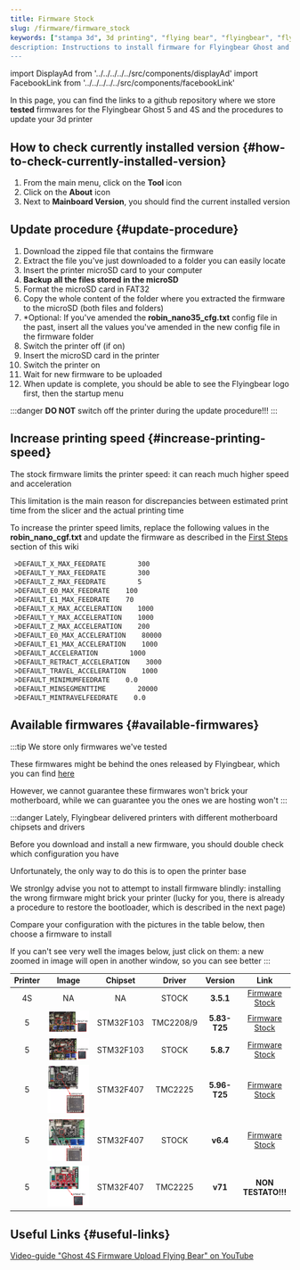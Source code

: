 ```yaml
---
title: Firmware Stock
slug: /firmware/firmware_stock
keywords: ["stampa 3d", 3d printing", "flying bear", "flyingbear", "flying bear ghost", "flyingbear ghost", "flyingbear ghost 5", "flying bear ghost 5", "flyingbear ghost firmware"]
description: Instructions to install firmware for Flyingbear Ghost and links to download the most up to date AND tested firmwares
---
```


import DisplayAd from '../../../../../src/components/displayAd'
import FacebookLink from '../../../../../src/components/facebookLink'

<script async src="//pagead2.googlesyndication.com/pagead/js/adsbygoogle.js"></script>

In this page, you can find the links to a github repository where we store **tested** firmwares for the Flyingbear Ghost 5 and 4S and the procedures to update your 3d printer

## How to check currently installed version {#how-to-check-currently-installed-version}
1. From the main menu, click on the **Tool** icon
2. Click on the **About** icon
3. Next to **Mainboard Version**, you should find the current installed version

## Update procedure {#update-procedure}
1. Download the zipped file that contains the firmware
2. Extract the file you've just downloaded to a folder you can easily locate
3. Insert the printer microSD card to your computer
4. **Backup all the files stored in the microSD**
5. Format the microSD card in FAT32
6. Copy the whole content of the folder where you extracted the firmware to the microSD (both files and folders)
7. *Optional: If you've amended the **robin_nano35_cfg.txt** config file in the past, insert all the values you've amended in the new config file in the firmware folder
8. Switch the printer off (if on)
9. Insert the microSD card in the printer
10. Switch the printer on
11. Wait for new firmware to be uploaded
12. When update is complete, you should be able to see the Flyingbear logo first, then the startup menu

:::danger
**DO NOT** switch off the printer during the update procedure!!!
:::

<DisplayAd/>

## Increase printing speed {#increase-printing-speed}
The stock firmware limits the printer speed: it can reach much higher speed and acceleration

This limitation is the main reason for discrepancies between estimated print time from the slicer and the actual printing time

To increase the printer speed limits, replace the following values in the **robin_nano_cgf.txt** and update the firmware as described in the [First Steps](/docs/) section of this wiki


```
 >DEFAULT_X_MAX_FEEDRATE        300
 >DEFAULT_Y_MAX_FEEDRATE        300
 >DEFAULT_Z_MAX_FEEDRATE        5
 >DEFAULT_E0_MAX_FEEDRATE    100
 >DEFAULT_E1_MAX_FEEDRATE    70
 >DEFAULT_X_MAX_ACCELERATION    1000
 >DEFAULT_Y_MAX_ACCELERATION    1000
 >DEFAULT_Z_MAX_ACCELERATION    200
 >DEFAULT_E0_MAX_ACCELERATION    80000
 >DEFAULT_E1_MAX_ACCELERATION    1000
 >DEFAULT_ACCELERATION        1000
 >DEFAULT_RETRACT_ACCELERATION    3000
 >DEFAULT_TRAVEL_ACCELERATION    1000
 >DEFAULT_MINIMUMFEEDRATE    0.0
 >DEFAULT_MINSEGMENTTIME        20000 
 >DEFAULT_MINTRAVELFEEDRATE    0.0
```

<DisplayAd/>

## Available firmwares {#available-firmwares}

:::tip
We store only firmwares we've tested

These firmwares might be behind the ones released by Flyingbear, which you can find [here](https://drive.google.com/drive/folders/1ZUuk_V8Bdn0Vt0OC19J2wQ0Nd3v5MbL4)

However, we cannot guarantee these firmwares won't brick your motherboard, while we can guarantee you the ones we are hosting won't
:::

:::danger
Lately, Flyingbear delivered printers with different motherboard chipsets and drivers

Before you download and install a new firmware, you should double check which configuration you have

Unfortunately, the only way to do this is to open the printer base

We stronlgy advise you not to attempt to install firmware blindly: installing the wrong firmware might brick your printer (lucky for you, there is already a procedure to restore the bootloader, which is described in the next page)

Compare your configuration with the pictures in the table below, then choose a firmware to install

If you can't see very well the images below, just click on them: a new zoomed in image will open in another window, so you can see better
:::


Printer  | Image  |  Chipset   | Driver    | Version  | Link
:---------:| :-------: | :------:   | :------:  |   :--:    | :--:
4S         |   NA      |    NA      | STOCK     | **3.5.1** | [Firmware Stock](https://github.com/flyingbear-club-ita/firmware_stock_4s)
5          | [ ![Reborn TMC2209](/img/comboMoboDrivers/RebornV3_TMC2209.webp) ](/img/comboMoboDrivers/RebornV3_TMC2209.webp) | STM32F103 | TMC2208/9  |**5.83-T25**| [Firmware Stock](https://github.com/flyingbear-club-ita/firmware_stock_5)
5          | [ ![Reborn TMC2209 A4889](/img/comboMoboDrivers/RebornV3_A4889_TMC2209.webp) ](/img/comboMoboDrivers/RebornV3_A4889_TMC2209.webp) | STM32F103 |  STOCK     | **5.8.7** | [Firmware Stock](https://github.com/flyingbear-club-ita/firmware_stock_5)
5          | [ ![Robin Nano TMC2225](/img/comboMoboDrivers/RobinNano1_3_TMC2225.webp) ](/img/comboMoboDrivers/RobinNano1_3_TMC2225.webp) | STM32F407 |  TMC2225   | **5.96-T25**| [Firmware Stock](https://github.com/flyingbear-club-ita/firmware_stock_5)
5          | [ ![Robin Nano TMC2209 A4889](/img/comboMoboDrivers/RobinNano1_3_TMC2209_A4889.webp) ](/img/comboMoboDrivers/RobinNano1_3_TMC2209_A4889.webp) | STM32F407 |  STOCK     | **v6.4**  | [Firmware Stock](https://github.com/flyingbear-club-ita/firmware_stock_5)
5          | [ ![Reborn TMC2225](/img/comboMoboDrivers/RebornV3_TMC2225.webp) ](/img/comboMoboDrivers/RebornV3_TMC2225.webp) | STM32F407 |  TMC2225     | **v71**  | **NON TESTATO!!!**

<DisplayAd/>

## Useful Links {#useful-links}
[Video-guide "Ghost 4S Firmware Upload Flying Bear" on YouTube](https://youtu.be/YxKrXQ3jQcA) 
    

<FacebookLink link="https://www.facebook.com/hashtag/firmware?__gid__=600126627631693"/>
